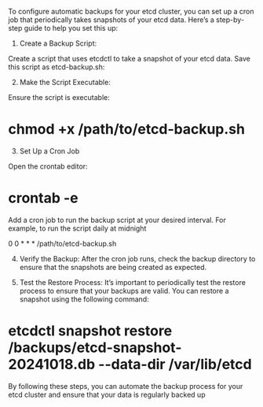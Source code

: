 To configure automatic backups for your etcd cluster, you can set up a cron job that periodically takes snapshots of your etcd data. Here’s a step-by-step guide to help you set this up:

1. Create a Backup Script:

Create a script that uses etcdctl to take a snapshot of your etcd data. Save this script as etcd-backup.sh:


2. Make the Script Executable:

Ensure the script is executable:

# chmod +x /path/to/etcd-backup.sh


3. Set Up a Cron Job

Open the crontab editor:

# crontab -e

Add a cron job to run the backup script at your desired interval. For example, to run the script daily at midnight

0 0 * * * /path/to/etcd-backup.sh


4. Verify the Backup:
After the cron job runs, check the backup directory to ensure that the snapshots are being created as expected.

5. Test the Restore Process:
It’s important to periodically test the restore process to ensure that your backups are valid. You can restore a snapshot using the following command:

# etcdctl snapshot restore /backups/etcd-snapshot-20241018.db --data-dir /var/lib/etcd


By following these steps, you can automate the backup process for your etcd cluster and ensure that your data is regularly backed up